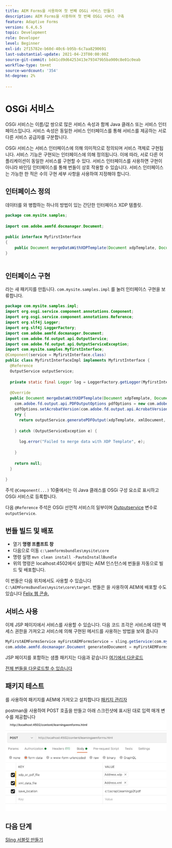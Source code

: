 ```yaml
---
title: AEM Forms을 사용하여 첫 번째 OSGi 서비스 만들기
description: AEM Forms을 사용하여 첫 번째 OSGi 서비스 구축
feature: Adaptive Forms
version: 6.4,6.5
topic: Development
role: Developer
level: Beginner
exl-id: 2f15782e-b60d-40c6-b95b-6c7aa8290691
last-substantial-update: 2021-04-23T00:00:00Z
source-git-commit: bd41cd9d64253413e793479b5ba900c8e01c0eab
workflow-type: tm+mt
source-wordcount: '354'
ht-degree: 2%

---
```


# OSGi 서비스

OSGi 서비스는 이름/값 쌍으로 많은 서비스 속성과 함께 Java 클래스 또는 서비스 인터페이스입니다. 서비스 속성은 동일한 서비스 인터페이스를 통해 서비스를 제공하는 서로 다른 서비스 공급자를 구분합니다.

OSGi 서비스는 서비스 인터페이스에 의해 의미적으로 정의되며 서비스 객체로 구현됩니다. 서비스 기능은 구현되는 인터페이스에 의해 정의됩니다. 이에 따라, 서로 다른 어플리케이션이 동일한 서비스를 구현할 수 있다. 서비스 인터페이스를 사용하면 구현이 아니라 바인딩 인터페이스를 통해 번들이 상호 작용할 수 있습니다. 서비스 인터페이스는 가능한 한 적은 수의 구현 세부 사항을 사용하여 지정해야 합니다.

## 인터페이스 정의

데이터를 와 병합하는 하나의 방법이 있는 간단한 인터페이스 <span class="x x-first x-last">XDP</span> 템플릿.

```java
package com.mysite.samples;

import com.adobe.aemfd.docmanager.Document;

public interface MyfirstInterface
{
    public Document mergeDataWithXDPTemplate(Document xdpTemplate, Document xmlDocument);
}
 
```

## 인터페이스 구현

라는 새 패키지를 만듭니다. `com.mysite.samples.impl` 를 눌러 인터페이스 구현을 보류합니다.

```java
package com.mysite.samples.impl;
import org.osgi.service.component.annotations.Component;
import org.osgi.service.component.annotations.Reference;
import org.slf4j.Logger;
import org.slf4j.LoggerFactory;
import com.adobe.aemfd.docmanager.Document;
import com.adobe.fd.output.api.OutputService;
import com.adobe.fd.output.api.OutputServiceException;
import com.mysite.samples.MyfirstInterface;
@Component(service = MyfirstInterface.class)
public class MyfirstInterfaceImpl implements MyfirstInterface {
  @Reference
  OutputService outputService;

  private static final Logger log = LoggerFactory.getLogger(MyfirstInterfaceImpl.class);

  @Override
  public Document mergeDataWithXDPTemplate(Document xdpTemplate, Document xmlDocument) {
    com.adobe.fd.output.api.PDFOutputOptions pdfOptions = new com.adobe.fd.output.api.PDFOutputOptions();
    pdfOptions.setAcrobatVersion(com.adobe.fd.output.api.AcrobatVersion.Acrobat_11);
    try {
      return outputService.generatePDFOutput(xdpTemplate, xmlDocument, pdfOptions);

    } catch (OutputServiceException e) {

      log.error("Failed to merge data with XDP Template", e);

    }

    return null;
  }

}
```

주석 `@Component(...)` 10줄에서는 이 Java 클래스를 OSGi 구성 요소로 표시하고 OSGi 서비스로 등록합니다.

다음 `@Reference` 주석은 OSGi 선언적 서비스의 일부이며 [Outputservice](https://helpx.adobe.com/experience-manager/6-5/forms/javadocs/index.html?com/adobe/fd/output/api/OutputService.html) 변수로 `outputService`.


## 번들 빌드 및 배포

* 열기 **명령 프롬프트 창**
* 다음으로 이동 `c:\aemformsbundles\mysite\core`
* 명령 실행 `mvn clean install -PautoInstallBundle`
* 위의 명령은 localhost:4502에서 실행되는 AEM 인스턴스에 번들을 자동으로 빌드 및 배포합니다.

이 번들은 다음 위치에서도 사용할 수 있습니다 `C:\AEMFormsBundles\mysite\core\target`. 번들은 을 사용하여 AEM에 배포할 수도 있습니다 [Felix 웹 콘솔.](http://localhost:4502/system/console/bundles)

## 서비스 사용

이제 JSP 페이지에서 서비스를 사용할 수 있습니다. 다음 코드 조각은 서비스에 대한 액세스 권한을 가져오고 서비스에 의해 구현된 메서드를 사용하는 방법을 보여 줍니다

```java
MyFirstAEMFormsService myFirstAEMFormsService = sling.getService(com.mysite.samples.MyFirstAEMFormsService.class);
com.adobe.aemfd.docmanager.Document generatedDocument = myFirstAEMFormsService.mergeDataWithXDPTemplate(xdp_or_pdf_template,xmlDocument);
```

JSP 페이지를 포함하는 샘플 패키지는 다음과 같습니다 [여기에서 다운로드](assets/learning_aem_forms.zip)

[전체 번들을 다운로드할 수 있습니다](assets/mysite.core-1.0.0-SNAPSHOT.jar)

## 패키지 테스트

를 사용하여 패키지를 AEM에 가져오고 설치합니다 [패키지 관리자](http://localhost:4502/crx/packmgr/index.jsp)

postman을 사용하여 POST 호출을 만들고 아래 스크린샷에 표시된 대로 입력 매개 변수를 제공합니다
![postman](assets/test-service-postman.JPG)

## 다음 단계

[Sling 서블릿 만들기](./create-servlet.md)

